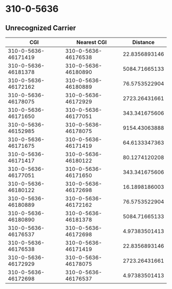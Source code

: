 # 310-0-5636
## Unrecognized Carrier


| CGI | Nearest CGI | Distance |
|-----|-------------|----------|
| 310-0-5636-46171419 | 310-0-5636-46176538 | 22.8356893146 |
| 310-0-5636-46181378 | 310-0-5636-46180890 | 5084.71665133 |
| 310-0-5636-46172162 | 310-0-5636-46180889 | 76.5753522904 |
| 310-0-5636-46178075 | 310-0-5636-46172929 | 2723.26431661 |
| 310-0-5636-46171650 | 310-0-5636-46177051 | 343.341675606 |
| 310-0-5636-46152985 | 310-0-5636-46178075 | 9154.43063888 |
| 310-0-5636-46171675 | 310-0-5636-46171419 | 64.6133347363 |
| 310-0-5636-46171417 | 310-0-5636-46180122 | 80.1274120208 |
| 310-0-5636-46177051 | 310-0-5636-46171650 | 343.341675606 |
| 310-0-5636-46180122 | 310-0-5636-46172698 | 16.1898186003 |
| 310-0-5636-46180889 | 310-0-5636-46172162 | 76.5753522904 |
| 310-0-5636-46180890 | 310-0-5636-46181378 | 5084.71665133 |
| 310-0-5636-46176537 | 310-0-5636-46172698 | 4.97383501413 |
| 310-0-5636-46176538 | 310-0-5636-46171419 | 22.8356893146 |
| 310-0-5636-46172929 | 310-0-5636-46178075 | 2723.26431661 |
| 310-0-5636-46172698 | 310-0-5636-46176537 | 4.97383501413 |
